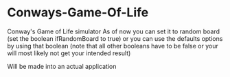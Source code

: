 # Conways-Game-Of-Life
Conway's Game of Life simulator
As of now you can set it to random board (set the boolean ifRandomBoard to true) or you can use the defaults options by using that boolean (note that all other booleans have to be false or your will most likely not get your intended result)

Will be made into an actual application
